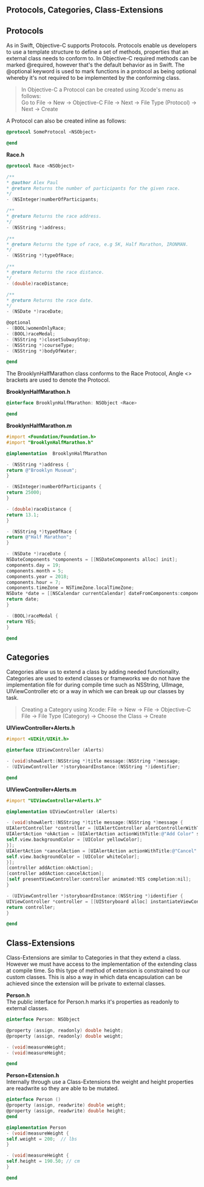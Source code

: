 ## Protocols, Categories, Class-Extensions 

## Protocols 
As in Swift, Objective-C supports Protocols. Protocols enable us developers to use a template structure to define a set of methods, properties that an external class needs to conform to. In Objective-C required methods can be marked @required, however that's the default behavior as in Swift. The @optional keyword is used to mark functions in a protocol as being optional whereby it's not required to be implemented by the conforming class. 

> In Objective-C a Protocol can be created using Xcode's menu as follows:  
Go to File -> New -> Objective-C File -> Next -> File Type (Protocol) -> Next -> Create

A Protocol can also be created inline as follows:  
```objective-c 
@protocol SomeProtocol <NSObject>

@end 
```
**Race.h**  
```objective-c 
@protocol Race <NSObject>

/**
* @author Alex Paul
* @return Returns the number of participants for the given race.
*/
- (NSInteger)numberOfParticipants;

/**
* @return Returns the race address.
*/
- (NSString *)address;

/**
* @return Returns the type of race, e.g 5K, Half Marathon, IRONMAN.
*/
- (NSString *)typeOfRace;

/**
* @return Returns the race distance.
*/
- (double)raceDistance;

/**
* @return Returns the race date.
*/
- (NSDate *)raceDate;

@optional
- (BOOL)womenOnlyRace;
- (BOOL)raceMedal;
- (NSString *)closetSubwayStop;
- (NSString *)courseType;
- (NSString *)bodyOfWater;

@end
```

The BrooklynHalfMarathon class conforms to the Race Protocol, Angle <> brackets are used to denote the Protocol.  

**BrooklynHalfMarathon.h**  
```objective-c
@interface BrooklynHalfMarathon: NSObject <Race>

@end
```

**BrooklynHalfMarathon.m**  
```objective-c 
#import <Foundation/Foundation.h>
#import "BrooklynHalfMarathon.h"

@implementation  BrooklynHalfMarathon

- (NSString *)address {
return @"Brooklyn Museum";
}

- (NSInteger)numberOfParticipants {
return 25000;
}

- (double)raceDistance {
return 13.1;
}

- (NSString *)typeOfRace {
return @"Half Marathon";
}

- (NSDate *)raceDate {
NSDateComponents *components = [[NSDateComponents alloc] init];
components.day = 19;
components.month = 5;
components.year = 2018;
components.hour = 7;
components.timeZone = NSTimeZone.localTimeZone;
NSDate *date = [[NSCalendar currentCalendar] dateFromComponents:components];
return date;
}

- (BOOL)raceMedal {
return YES;
}

@end
```

## Categories
Categories allow us to extend a class by adding needed functionality. Categories are used to extend classes or frameworks we do not have the implementation file for during compile time such as NSString, UIImage, UIViewController etc or a way in which we can break up our classes by task.

> Creating a Category using Xcode: 
File -> New -> File -> Objective-C File -> File Type (Category) -> Choose the Class -> Create

**UIViewController+Alerts.h**  
```objective-c 
#import <UIKit/UIKit.h>

@interface UIViewController (Alerts)

- (void)showAlert:(NSString *)title message:(NSString *)message;
- (UIViewController *)storyboardInstance:(NSString *)identifier; 

@end
```

**UIViewController+Alerts.m**  
```objective-c 
#import "UIViewController+Alerts.h"

@implementation UIViewController (Alerts)

- (void)showAlert:(NSString *)title message:(NSString *)message {
UIAlertController *controller = [UIAlertController alertControllerWithTitle:title message:message preferredStyle:UIAlertControllerStyleAlert];
UIAlertAction *okAction = [UIAlertAction actionWithTitle:@"Add Color" style:UIAlertActionStyleDefault handler:^(UIAlertAction *action){
self.view.backgroundColor = [UIColor yellowColor];
}];
UIAlertAction *cancelAction = [UIAlertAction actionWithTitle:@"Cancel" style:UIAlertActionStyleCancel handler:^(UIAlertAction *action){
self.view.backgroundColor = [UIColor whiteColor];
}];
[controller addAction:okAction];
[controller addAction:cancelAction];
[self presentViewController:controller animated:YES completion:nil];
}

- (UIViewController *)storyboardInstance:(NSString *)identifier {
UIViewController *controller = [[UIStoryboard alloc] instantiateViewControllerWithIdentifier:identifier];
return controller;
}

@end
```

## Class-Extensions 
Class-Extensions are similar to Categories in that they extend a class. However we must have access to the implementation of the extending class at compile time. So this type of method of extension is constrained to our custom classes. This is also a way in which data encapsulation can be achieved since the extension will be private to external classes. 

**Person.h**  
The public interface for Person.h marks it's properties as readonly to external classes. 
```objective-c
@interface Person: NSObject

@property (assign, readonly) double height;
@property (assign, readonly) double weight;

- (void)measureWeight;
- (void)measureHeight;

@end
```

**Person+Extension.h**  
Internally through use a Class-Extensions the weight and height properties are readwrite so they are able to be mutated. 
```objective-c 
@interface Person ()
@property (assign, readwrite) double weight;
@property (assign, readwrite) double height;
@end

@implementation Person
- (void)measureWeight {
self.weight = 200;  // lbs
}

- (void)measureHeight {
self.height = 190.50; // cm
}

@end
```
